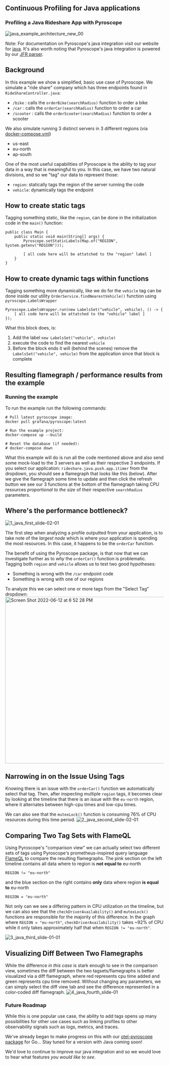 ## Continuous Profiling for Java applications
### Profiling a Java Rideshare App with Pyroscope
![java_example_architecture_new_00](https://user-images.githubusercontent.com/23323466/173369880-da9210af-9a60-4ace-8326-f21edf882575.gif)

Note: For documentation on Pyroscope's java integration visit our website for [java](https://pyroscope.io/docs/java/). It's also worth noting that Pyroscope's java integration is powered by our [JFR parser](https://github.com/pyroscope-io/jfr-parser).

## Background
In this example we show a simplified, basic use case of Pyroscope. We simulate a "ride share" company which has three endpoints found in `RideShareController.java`:
- `/bike`    : calls the `orderBike(searchRadius)` function to order a bike
- `/car`     : calls the `orderCar(searchRadius)` function to order a car
- `/scooter` : calls the `orderScooter(searchRadius)` function to order a scooter

We also simulate running 3 distinct servers in 3 different regions (via [docker-compose.yml](https://github.com/pyroscope-io/pyroscope/blob/main/examples/java/rideshare/docker-compose.yml))
- us-east
- eu-north
- ap-south

One of the most useful capabilities of Pyroscope is the ability to tag your data in a way that is meaningful to you. In this case, we have two natural divisions, and so we "tag" our data to represent those:
- `region`: statically tags the region of the server running the code
- `vehicle`: dynamically tags the endpoint


## How to create static tags
Tagging something static, like the `region`, can be done in the initialization code in the `main()` function:
```
public class Main {
    public static void main(String[] args) {
        Pyroscope.setStaticLabels(Map.of("REGION", System.getenv("REGION")));

        [ all code here will be attatched to the "region" label ]
    }
}
```

## How to create dynamic tags within functions
Tagging something more dynamically, like we do for the `vehicle` tag can be done inside our utility `OrderService.findNearestVehicle()` function using `pyroscope.LabelsWrapper`
```
Pyroscope.LabelsWrapper.run(new LabelsSet("vehicle", vehicle), () -> {
    [ all code here will be attatched to the "vehicle" label ]
});
```

What this block does, is:
1. Add the label `new LabelsSet("vehicle", vehicle)`
2. execute the code to find the nearest `vehicle`
3. Before the block ends it will (behind the scenes) remove the `LabelsSet("vehicle", vehicle)` from the application since that block is complete

## Resulting flamegraph / performance results from the example
### Running the example
To run the example run the following commands:
```
# Pull latest pyroscope image:
docker pull grafana/pyroscope:latest

# Run the example project:
docker-compose up --build

# Reset the database (if needed):
# docker-compose down
```

What this example will do is run all the code mentioned above and also send some mock-load to the 3 servers as well as their respective 3 endpoints. If you select our application: `rideshare.java.push.app.itimer` from the dropdown, you should see a flamegraph that looks like this (below). After we give the flamegraph some time to update and then click the refresh button we see our 3 functions at the bottom of the flamegraph taking CPU resources _proportional to the size_ of their respective `searchRadius` parameters.

## Where's the performance bottleneck?
![1_java_first_slide-02-01](https://user-images.githubusercontent.com/23323466/173832109-5cf085d7-4164-4112-98ff-95bacf207185.png)

The first step when analyzing a profile outputted from your application, is to take note of the _largest node_ which is where your application is spending the most resources. In this case, it happens to be the `orderCar` function.

The benefit of using the Pyroscope package, is that now that we can investigate further as to _why_ the `orderCar()` function is problematic. Tagging both `region` and `vehicle` allows us to test two good hypotheses:
- Something is wrong with the `/car` endpoint code
- Something is wrong with one of our regions

To analyze this we can select one or more tags from the "Select Tag" dropdown:
<img width="529" alt="Screen Shot 2022-06-12 at 6 52 28 PM" src="https://user-images.githubusercontent.com/23323466/173279005-d87ba766-12c6-461f-a74e-9333bb3e7403.png">

## Narrowing in on the Issue Using Tags
Knowing there is an issue with the `orderCar()` function we automatically select that tag. Then, after inspecting multiple `region` tags, it becomes clear by looking at the timeline that there is an issue with the `eu-north` region, where it alternates between high-cpu times and low-cpu times.

We can also see that the `mutexLock()` function is consuming 76% of CPU resources during this time period.
![2_java_second_slide-02-01](https://user-images.githubusercontent.com/23323466/173831827-085b9fe5-0538-4ea4-8da7-777b71359bf9.png)

## Comparing Two Tag Sets with FlameQL
Using Pyroscope's "comparison view" we can actually select two different sets of tags using Pyroscope's prometheus-inspired query language [FlameQL](https://pyroscope.io/docs/flameql/) to compare the resulting flamegraphs. The pink section on the left timeline contains all data where to region is **not equal to** eu-north
```
REGION != "eu-north"
```
and the blue section on the right contains **only** data where region **is equal to** eu-north
```
REGION = "eu-north"
```

Not only can we see a differing pattern in CPU utilization on the timeline, but we can also see that the `checkDriverAvailability()` and `mutexLock()` functions are responsible for the majority of this difference.
In the graph where `REGION = "eu-north"`, `checkDriverAvailability()` takes ~92% of CPU while it only takes approximately half that when `REGION != "eu-north"`.

![3_java_third_slide-01-01](https://user-images.githubusercontent.com/23323466/173831391-769d3f26-4b7a-4c2d-815c-324ecbbf06f5.png)

## Visualizing Diff Between Two Flamegraphs
While the difference _in this case_ is stark enough to see in the comparison view, sometimes the diff between the two tagsets/flamegraphs is better visualized via a diff flamegraph, where red represents cpu time added and green represents cpu time removed. Without changing any parameters, we can simply select the diff view tab and see the difference represented in a color-coded diff flamegraph.
![4_java_fourth_slide-01](https://user-images.githubusercontent.com/23323466/173279888-85c9eead-e3cd-48e6-bf73-204e1074ad2b.jpg)


### Future Roadmap
While this is one popular use case, the ability to add tags opens up many possibilities for other use cases such as linking profiles to other observability signals such as logs, metrics, and traces.

We've already began to make progress on this with our [otel-pyroscope package](https://github.com/pyroscope-io/otel-profiling-go#baseline-diffs) for Go... Stay tuned for a version with Java coming soon!

We'd love to continue to improve our java integration and so we would love to hear what features _you would like to see_.
